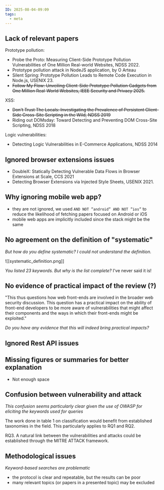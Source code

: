 ```yaml
---
ID: 2025-08-04-09:09
tags:
  - meta
---
```

## Lack of relevant papers

Prototype pollution:
- Probe the Proto: Measuring Client-Side Prototype Pollution Vulnerabilities of One Million Real-world Websites, NDSS 2022.
- Prototype pollution attack in NodeJS application, by O Arteau
- Silent Spring: Prototype Pollution Leads to Remote Code Execution in Node.js, USENIX 23.
- ~~Follow My Flow: Unveiling Client-Side Prototype Pollution Gadgets from One Million Real-World Websites, IEEE Security and Privacy 2025.~~

XSS:
- ~~Don't Trust The Locals: Investigating the Prevalence of Persistent Client-Side Cross-Site Scripting in the Wild, NDSS 2019~~
- Riding out DOMsday: Toward Detecting and Preventing DOM Cross-Site Scripting, NDSS 2018

Logic vulnerabilities:
- Detecting Logic Vulnerabilities in E-Commerce Applications, NDSS 2014

## Ignored browser extensions issues

- DoubleX: Statically Detecting Vulnerable Data Flows in Browser Extensions at Scale, CCS 2021
- Detecting Browser Extensions via Injected Style Sheets, USENIX 2021.

## Why ignoring mobile web app?

- they are not ignored, we used `AND NOT ”android” AND NOT ”ios”`  to reduce the likelihood of fetching papers focused on Android or iOS
- mobile web apps are implicitly included since the stack might be the same

## No agreement on the definition of "systematic"

*But how do you define systematic?  I could not understand the definition.*

![[systematic_definition.png]]

 *You listed 23 keywords. But why is the list complete?*
 I've never said it is!

## No evidence of practical impact of the review (?)

"This thus questions how web front-ends are involved in the broader web security discussion. This question has a practical impact on the ability of front-end developers to be more aware of vulnerabilities that might affect their components and the ways in which their front-ends might be exploited."

*Do you have any evidence that this will indeed bring practical impacts?* 

## Ignored Rest API issues


## Missing figures or summaries for better explanation

 - Not enough space

## Confusion between vulnerability and attack

*This confusion seems particularly clear given the use of OWASP for eliciting the keywords used for queries*

The work done in table 1 on classification would benefit from established taxonomies in the field. This particularly applies to RQ1 and RQ2.

RQ3. A natural link between the vulnerabilities and attacks could be established through the MITRE ATTACK framework.

## Methodological issues

*Keyword-based searches are problematic*
- the protocol is clear and repeatable, but the results can be poor
- many relevant topics (or papers in a presented topic) may be excluded